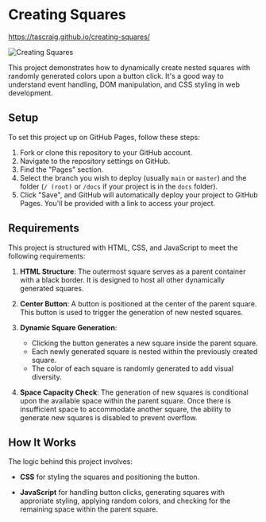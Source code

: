 # Creating Squares

https://tascraig.github.io/creating-squares/


![Creating Squares](/creatingSquare.gif "Creating Squares")

This project demonstrates how to dynamically create nested squares with randomly generated colors upon a button click. It's a good way to understand event handling, DOM manipulation, and CSS styling in web development. 

## Setup

To set this project up on GitHub Pages, follow these steps:

1. Fork or clone this repository to your GitHub account.
2. Navigate to the repository settings on GitHub.
3. Find the "Pages" section.
4. Select the branch you wish to deploy (usually `main` or `master`) and the folder (`/ (root)` or `/docs` if your project is in the `docs` folder).
5. Click "Save", and GitHub will automatically deploy your project to GitHub Pages. You'll be provided with a link to access your project.

## Requirements

This project is structured with HTML, CSS, and JavaScript to meet the following requirements:

1. **HTML Structure**: The outermost square serves as a parent container with a black border. It is designed to host all other dynamically generated squares.
   
2. **Center Button**: A button is positioned at the center of the parent square. This button is used to trigger the generation of new nested squares.

3. **Dynamic Square Generation**:
    - Clicking the button generates a new square inside the parent square.
    - Each newly generated square is nested within the previously created square.
    - The color of each square is randomly generated to add visual diversity.

4. **Space Capacity Check**: The generation of new squares is conditional upon the available space within the parent square. Once there is insufficient space to accommodate another square, the ability to generate new squares is disabled to prevent overflow.

## How It Works

The logic behind this project involves:

- **CSS** for styling the squares and positioning the button.
  
- **JavaScript** for handling button clicks, generating squares with approriate styling, applying random colors, and checking for the remaining space within the parent square.


